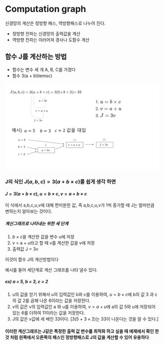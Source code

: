 # Computation graph

신경망의 계산은 정방향 패스, 역방향패스로 나누어 진다.


*   정방향 전파는 신경망의 출력값을 계산
*   역방향 전파는 이러어져 경사나 도함수 계산

## 함수 J를 계산하는 방법
*   함수는 변수 세 개 A, B, C를 가졌다
*   함수 3(a + b\tiemsc)
<img src="images/Computing graph.png" >

### J의 식인 $J(a,b,c) = 3(a +b\times c)$를 쉽게 생각 하면
#### $J =3(a + b\times c),  u = b\times c,  v = a+b\times c$ 
이 식에서 a,b,c,u,v에 대해 편미분한 값, 즉 a,b,c,u,v가 1씩 증가할 때 J는 얼마만큼 변하는지 알아보는 것이다.


##### 계산그래프로 나타내는 위한 세 단계

1.   $b × c$을 계산한 값을  변수 u에 저장
2.   v = a + u라고 할 때 v를 계산한 값을 v에 저장
3.   출력값 J = 3v

이것이 함수 J의 계산방법이다






예시를 들어 세단계로 계산 그래프를 나타 낼수 있다.

##### ex) a = 5,  b = 3, c = 2
1.   u의 값을 얻기 위해서 u의 입력값인 b와 c를 이용하여, 
$u = b ×c$에    b의 값 3 과 c의 값 2를 곱해 나온 6이라는 값을 저장한다. 
2.   v의 값은  v의 입력값인 a 와 u를 이용하여, 
$v = a + u$에 a의 값 5와 u에 저장되어있는 6를 더하여 11이라는 값을 저장한다. 
3.  J의 값은 v값에 세 배인 33이다. [3(5 + $3\times2$)는 33이 나온다는 것을 알 수 있다.]


#### 이러한 계산그래프는 J같은 특정한 출력 값 변수를 최적화 하고 싶을 때 예제에서 확인 한것 처럼 왼쪽에서 오른쪽의 패스인 정방향패스로 J의 값을 계산할 수 있어 유용하다


